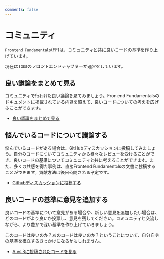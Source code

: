 ```yaml
---
comments: false
---
```


# コミュニティ

`Frontend Fundamentals`(FF)は、コミュニティと共に良いコードの基準を作り上げています。

現在はTossのフロントエンドチャプターが運営をしています。

## 良い議論をまとめて見る

コミュニティで行われた良い議論を見てみましょう。Frontend Fundamentalsのドキュメントに掲載されている内容を超えて、良いコードについての考えを広げることができます。

- [良い議論をまとめて見る](https://github.com/toss/frontend-fundamentals/discussions?discussions_q=is%3Aopen+label%3A%22성지+⛲%22)

## 悩んでいるコードについて議論する

悩んでいるコードがある場合は、GitHubディスカッションに投稿してみましょう。自分のコードについてコミュニティから様々なレビューを受けることができ、良いコードの基準についてコミュニティと共に考えることができます。また、多くの共感を得た事例は、直接Frontend Fundamentalsの文書に投稿することができます。貢献方法は後日公開される予定です。

- [Githubディスカッションに投稿する](https://github.com/toss/frontend-fundamentals/discussions)

## 良いコードの基準に意見を追加する

良いコードの基準について意見がある場合や、新しい意見を追加したい場合は、どのコードがより良いか投票し、意見を残してください。コミュニティと交流しながら、より豊かで深い基準を作り上げていきましょう。

このコードは良いのか？あのコードは良いのか？ということについて、自分自身の基準を確立するきっかけになるかもしれません。

- [A vs Bに投稿されたコードを見る](https://github.com/toss/frontend-fundamentals/discussions/categories/a-vs-b)
